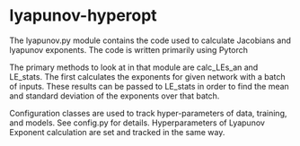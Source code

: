# lyapunov-hyperopt
The lyapunov.py module contains the code used to calculate Jacobians and lyapunov exponents. The code is written primarily using Pytorch

The primary methods to look at in that module are calc_LEs_an and LE_stats. The first calculates the exponents for given network with a batch of inputs. These results can be passed to LE_stats in order to find the mean and standard deviation of the exponents over that batch.


Configuration classes are used to track hyper-parameters of data, training, and models. See config.py for details. Hyperparameters of Lyapunov Exponent calculation are set and tracked in the same way.